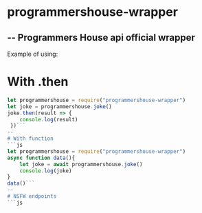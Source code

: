 # programmershouse-wrapper
--
Programmers House api official wrapper
--
Example of using:
# With .then
```js
let programmershouse = require("programmershouse-wrapper")
let joke = programmershouse.joke()
joke.then(result => {
    console.log(result) 
 })```
--
# With function
```js
let programmershouse = require("programmershouse-wrapper")
async function data(){
    let joke = await programmershouse.joke()
    console.log(joke)
}
data()```
--
# NSFW endpoints
```js
